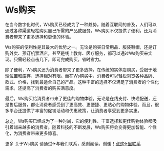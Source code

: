 # Ws购买

在当今数字化时代，Ws购买已经成为了一种趋势。随着互联网的普及，人们可以通过各种渠道轻松购买自己所需的产品或服务。Ws购买不仅提供了便利，还为消费者带来了更多选择和更佳的体验。

Ws购买的便利性是其最大的优势之一。无论是购买日常用品、服装鞋帽，还是订购外卖、预订机票酒店，甚至是线上教育、医疗服务，都可以通过Ws购买来实现。只需轻轻点击几下，即可完成购买，省时省力。

除了便利，Ws购买还为消费者带来了更多选择。在传统的实体店购买，受限于地理位置和库存，选择相对有限。而在Ws购买中，消费者可以轻松浏览各种品牌、款式、价格，找到最适合自己的产品。这种丰富的选择不仅满足了消费者的个性化需求，还提高了消费者的购买满意度。

最后，Ws购买给消费者带来了更佳的购物体验。无论是在线支付、快递配送，还是售后服务，都让消费者感受到了更高效、更便捷、更贴心的购物体验。而且，很多平台还提供了丰富的促销活动和优惠政策，让消费者享受到更多实惠。

总之，Ws购买已经成为了一种时尚，它的便利性、丰富选择和更佳购物体验都吸引着越来越多的消费者。随着科技的不断发展，Ws购买将会变得更加智能、个性化，为消费者带来更多惊喜。

更多 关于Ws购买 请通过✈与我们联系，感谢阅读，谢谢！[点这✈里联系](https://add.k02.cc)